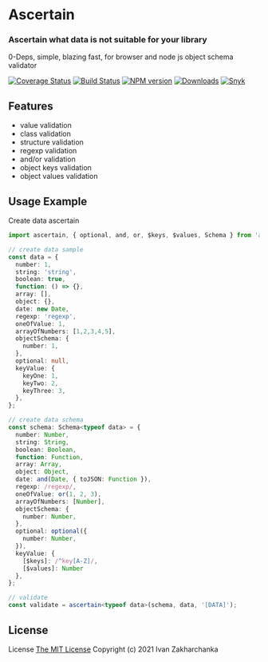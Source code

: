 # Ascertain

### Ascertain what data is not suitable for your library

0-Deps, simple, blazing fast, for browser and node js object schema validator

[![Coverage Status][codecov-image]][codecov-url]
[![Build Status][github-image]][github-url]
[![NPM version][npm-image]][npm-url]
[![Downloads][downloads-image]][npm-url]
[![Snyk][snyk-image]][snyk-url]

## Features

 - value validation
 - class validation
 - structure validation
 - regexp validation
 - and/or validation
 - object keys validation
 - object values validation

## Usage Example

Create data ascertain
```typescript
import ascertain, { optional, and, or, $keys, $values, Schema } from 'ascertain';

// create data sample
const data = {
  number: 1,
  string: 'string',
  boolean: true,
  function: () => {},
  array: [],
  object: {},
  date: new Date,
  regexp: 'regexp',
  oneOfValue: 1,
  arrayOfNumbers: [1,2,3,4,5],
  objectSchema: {
    number: 1,
  },
  optional: null,
  keyValue: {
    keyOne: 1,
    keyTwo: 2,
    keyThree: 3,
  },
};

// create data schema
const schema: Schema<typeof data> = {
  number: Number,
  string: String,
  boolean: Boolean,
  function: Function,
  array: Array,
  object: Object,
  date: and(Date, { toJSON: Function }),
  regexp: /regexp/,
  oneOfValue: or(1, 2, 3),
  arrayOfNumbers: [Number],
  objectSchema: {
    number: Number,
  },
  optional: optional({
    number: Number,
  }),
  keyValue: {
    [$keys]: /^key[A-Z]/,
    [$values]: Number
  },
};

// validate
const validate = ascertain<typeof data>(schema, data, '[DATA]');
```

## License
License [The MIT License](http://opensource.org/licenses/MIT)
Copyright (c) 2021 Ivan Zakharchanka

[npm-url]: https://www.npmjs.com/package/ascertain
[downloads-image]: https://img.shields.io/npm/dw/ascertain.svg?maxAge=43200
[npm-image]: https://img.shields.io/npm/v/ascertain.svg?maxAge=43200
[github-url]: https://github.com/3axap4eHko/ascertain/actions/workflows/cicd.yml
[github-image]: https://github.com/3axap4eHko/ascertain/actions/workflows/cicd.yml/badge.svg
[codecov-url]: https://codecov.io/gh/3axap4eHko/ascertain
[codecov-image]: https://img.shields.io/codecov/c/github/3axap4eHko/ascertain/master.svg?maxAge=43200
[snyk-url]: https://snyk.io/test/npm/ascertain/latest
[snyk-image]: https://img.shields.io/snyk/vulnerabilities/github/3axap4eHko/ascertain.svg?maxAge=43200
